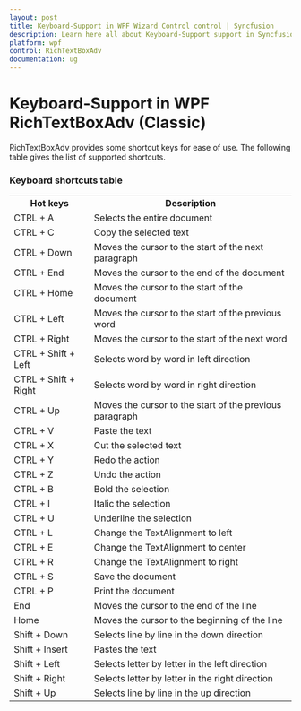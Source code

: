 ```yaml
---
layout: post
title: Keyboard-Support in WPF Wizard Control control | Syncfusion
description: Learn here all about Keyboard-Support support in Syncfusion WPF RichTextBoxAdv (Classic) control and more.
platform: wpf
control: RichTextBoxAdv
documentation: ug
---
```


# Keyboard-Support in WPF RichTextBoxAdv (Classic)

RichTextBoxAdv provides some shortcut keys for ease of use. The following table gives the list of supported shortcuts. 



### Keyboard shortcuts table

<table>
<tr>
<th>
Hot keys</th><th>
Description</th></tr>
<tr>
<td>
CTRL + A</td><td>
Selects the entire document</td></tr>
<tr>
<td>
CTRL + C</td><td>
Copy the selected text</td></tr>
<tr>
<td>
CTRL + Down</td><td>
Moves the cursor to the start of the next paragraph</td></tr>
<tr>
<td>
CTRL + End</td><td>
Moves the cursor to the end of the document</td></tr>
<tr>
<td>
CTRL + Home</td><td>
Moves the cursor to the start of the document</td></tr>
<tr>
<td>
CTRL + Left</td><td>
Moves the cursor to the start of the previous word</td></tr>
<tr>
<td>
CTRL + Right</td><td>
Moves the cursor to the start of the next word</td></tr>
<tr>
<td>
CTRL + Shift + Left</td><td>
Selects word by word in left direction</td></tr>
<tr>
<td>
CTRL + Shift + Right</td><td>
Selects word by word in right direction</td></tr>
<tr>
<td>
CTRL + Up</td><td>
Moves the cursor to the start of the previous paragraph</td></tr>
<tr>
<td>
CTRL + V</td><td>
Paste the text</td></tr>
<tr>
<td>
CTRL + X</td><td>
Cut the selected text</td></tr>
<tr>
<td>
CTRL + Y</td><td>
Redo the action</td></tr>
<tr>
<td>
CTRL + Z</td><td>
Undo the action</td></tr>
<tr>
<td>
CTRL + B</td><td>
Bold the selection</td></tr>
<tr>
<td>
CTRL + I</td><td>
Italic the selection</td></tr>
<tr>
<td>
CTRL + U</td><td>
Underline the selection</td></tr>
<tr>
<td>
CTRL + L </td><td>
Change the TextAlignment to left</td></tr>
<tr>
<td>
CTRL + E</td><td>
Change the TextAlignment to center</td></tr>
<tr>
<td>
CTRL + R</td><td>
Change the TextAlignment to right</td></tr>
<tr>
<td>
CTRL + S</td><td>
Save the document</td></tr>
<tr>
<td>
CTRL + P</td><td>
Print the document</td></tr>
<tr>
<td>
End</td><td>
Moves the cursor to the end of the line</td></tr>
<tr>
<td>
Home</td><td>
Moves the cursor to the beginning of the line</td></tr>
<tr>
<td>
Shift + Down</td><td>
Selects line by line in the down direction</td></tr>
<tr>
<td>
Shift + Insert</td><td>
Pastes the text</td></tr>
<tr>
<td>
Shift + Left</td><td>
Selects letter by letter in the left direction</td></tr>
<tr>
<td>
Shift + Right</td><td>
Selects letter by letter in the right direction</td></tr>
<tr>
<td>
Shift + Up</td><td>
Selects line by line in the up direction</td></tr>
</table>


